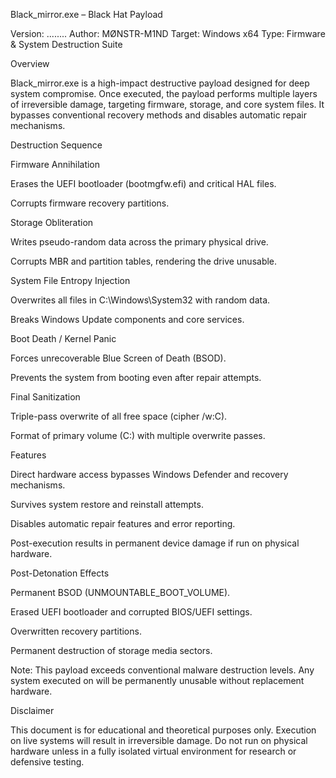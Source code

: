 Black_mirror.exe – Black Hat Payload

Version: ........
Author: MØNSTR-M1ND
Target: Windows x64
Type: Firmware & System Destruction Suite

Overview

Black_mirror.exe is a high-impact destructive payload designed for deep system compromise. Once executed, the payload performs multiple layers of irreversible damage, targeting firmware, storage, and core system files. It bypasses conventional recovery methods and disables automatic repair mechanisms.

Destruction Sequence

Firmware Annihilation

Erases the UEFI bootloader (bootmgfw.efi) and critical HAL files.

Corrupts firmware recovery partitions.

Storage Obliteration

Writes pseudo-random data across the primary physical drive.

Corrupts MBR and partition tables, rendering the drive unusable.

System File Entropy Injection

Overwrites all files in C:\Windows\System32 with random data.

Breaks Windows Update components and core services.

Boot Death / Kernel Panic

Forces unrecoverable Blue Screen of Death (BSOD).

Prevents the system from booting even after repair attempts.

Final Sanitization

Triple-pass overwrite of all free space (cipher /w:C).

Format of primary volume (C:) with multiple overwrite passes.

Features

Direct hardware access bypasses Windows Defender and recovery mechanisms.

Survives system restore and reinstall attempts.

Disables automatic repair features and error reporting.

Post-execution results in permanent device damage if run on physical hardware.

Post-Detonation Effects

Permanent BSOD (UNMOUNTABLE_BOOT_VOLUME).

Erased UEFI bootloader and corrupted BIOS/UEFI settings.

Overwritten recovery partitions.

Permanent destruction of storage media sectors.

Note: This payload exceeds conventional malware destruction levels. Any system executed on will be permanently unusable without replacement hardware.

Disclaimer

This document is for educational and theoretical purposes only. Execution on live systems will result in irreversible damage. Do not run on physical hardware unless in a fully isolated virtual environment for research or defensive testing.
